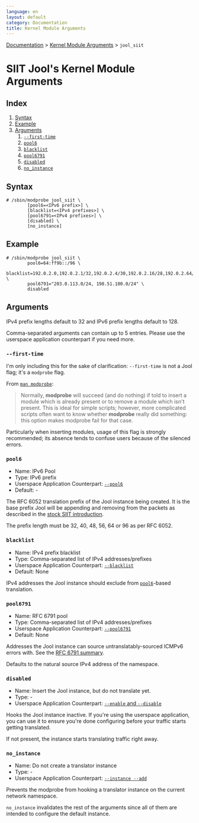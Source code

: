 ```yaml
---
language: en
layout: default
category: Documentation
title: Kernel Module Arguments
---
```


[Documentation](documentation.html) > [Kernel Module Arguments](documentation.html#kernel-module-arguments) > `jool_siit`

# SIIT Jool's Kernel Module Arguments

## Index

1. [Syntax](#syntax)
2. [Example](#example)
3. [Arguments](#arguments)
	1. [`--first-time`](#--first-time)
	1. [`pool6`](#pool6)
	2. [`blacklist`](#blacklist)
	3. [`pool6791`](#pool6791)
	4. [`disabled`](#disabled)
	5. [`no_instance`](#noinstance)

## Syntax

	# /sbin/modprobe jool_siit \
			[pool6=<IPv6 prefix>] \
			[blacklist=<IPv4 prefixes>] \
			[pool6791=<IPv4 prefixes>] \
			[disabled] \
			[no_instance]

## Example

	# /sbin/modprobe jool_siit \
			pool6=64:ff9b::/96 \
			blacklist=192.0.2.0,192.0.2.1/32,192.0.2.4/30,192.0.2.16/28,192.0.2.64/26 \
			pool6791="203.0.113.0/24, 198.51.100.0/24" \
			disabled

## Arguments

IPv4 prefix lengths default to 32 and IPv6 prefix lengths default to 128.

Comma-separated arguments can contain up to 5 entries. Please use the userspace application counterpart if you need more.

### `--first-time`

I'm only including this for the sake of clarification: `--first-time` is not a Jool flag; it's a `modprobe` flag.

From [`man modprobe`](https://linux.die.net/man/8/modprobe):

> Normally, **modprobe** will succeed (and do nothing) if told to insert a module which is already present or to remove a module which isn't present. This is ideal for simple scripts; however, more complicated scripts often want to know whether **modprobe** really did something: this option makes modprobe fail for that case.

Particularly when inserting modules, usage of this flag is strongly recommended; its absence tends to confuse users because of the silenced errors.

### `pool6`

- Name: IPv6 Pool
- Type: IPv6 prefix
- Userspace Application Counterpart: [`--pool6`](usr-flags-pool6.html)
- Default: -

The RFC 6052 translation prefix of the Jool instance being created. It is the base prefix Jool will be appending and removing from the packets as described in the [stock SIIT introduction](intro-xlat.html#siit-traditional).

The prefix length must be 32, 40, 48, 56, 64 or 96 as per RFC 6052.

### `blacklist`

- Name: IPv4 prefix blacklist
- Type: Comma-separated list of IPv4 addresses/prefixes
- Userspace Application Counterpart: [`--blacklist`](usr-flags-blacklist.html)
- Default: None

IPv4 addresses the Jool instance should exclude from [`pool6`](#pool6)-based translation.

### `pool6791`

- Name: RFC 6791 pool
- Type: Comma-separated list of IPv4 addresses/prefixes
- Userspace Application Counterpart: [`--pool6791`](usr-flags-pool6791.html)
- Default: None

Addresses the Jool instance can source untranslatably-sourced ICMPv6 errors with. See the [RFC 6791 summary](pool6791.html).

Defaults to the natural source IPv4 address of the namespace.

### `disabled`

- Name: Insert the Jool instance, but do not translate yet.
- Type: -
- Userspace Application Counterpart: [`--enable` and `--disable`](usr-flags-global.html#--enable---disable)

Hooks the Jool instance inactive. If you're using the userspace application, you can use it to ensure you're done configuring before your traffic starts getting translated.

If not present, the instance starts translating traffic right away.

### `no_instance`

- Name: Do not create a translator instance
- Type: -
- Userspace Application Counterpart: [`--instance --add`](usr-flags-instance.html)

Prevents the modprobe from hooking a translator instance on the current network namespace.

`no_instance` invalidates the rest of the arguments since all of them are intended to configure the default instance.

